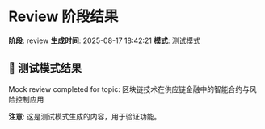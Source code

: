 # Review 阶段结果

**阶段**: review
**生成时间**: 2025-08-17 18:42:21
**模式**: 测试模式

## 📝 测试模式结果

Mock review completed for topic: 区块链技术在供应链金融中的智能合约与风险控制应用

**注意**: 这是测试模式生成的内容，用于验证功能。